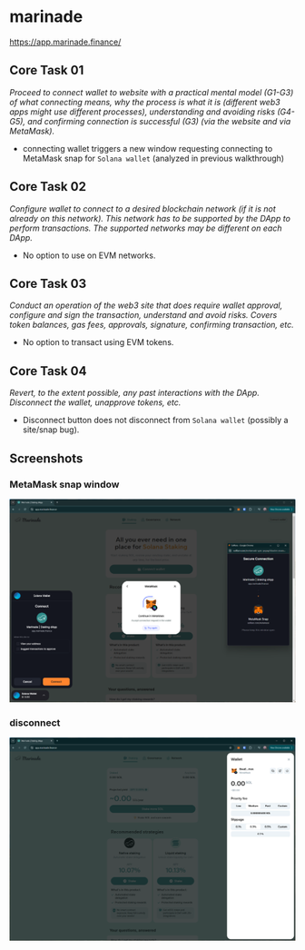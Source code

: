 # marinade
https://app.marinade.finance/

## Core Task 01

*Proceed to connect wallet to website with a practical mental model (G1-G3) of what connecting means, why the process is what it is (different web3 apps might use different processes), understanding and avoiding risks (G4-G5), and confirming connection is successful (G3) (via the website and via MetaMask).*

- connecting wallet triggers a new window requesting connecting to MetaMask snap for `Solana wallet` (analyzed in previous walkthrough)

## Core Task 02

*Configure wallet to connect to a desired blockchain network (if it is not already on this network). This network has to be supported by the DApp to perform transactions. The supported networks may be different on each DApp.* 

- No option to use on EVM networks.

## Core Task 03

*Conduct an operation of the web3 site that does require wallet approval, configure and sign the transaction, understand and avoid risks. Covers token balances, gas fees, approvals, signature, confirming transaction, etc.*

- No option to transact using EVM tokens.


## Core Task 04

*Revert, to the extent possible, any past interactions with the DApp. Disconnect the wallet, unapprove tokens, etc.* 

- Disconnect button does not disconnect from `Solana wallet` (possibly a site/snap bug).

## Screenshots
### MetaMask snap window
![snap](image-113.png)

### disconnect
![off button](image-114.png)